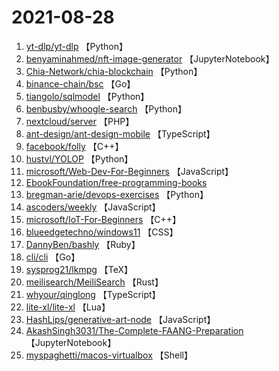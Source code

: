 # 2021-08-28

1. [yt-dlp/yt-dlp](https://github.com/yt-dlp/yt-dlp) 【Python】
2. [benyaminahmed/nft-image-generator](https://github.com/benyaminahmed/nft-image-generator) 【JupyterNotebook】
3. [Chia-Network/chia-blockchain](https://github.com/Chia-Network/chia-blockchain) 【Python】
4. [binance-chain/bsc](https://github.com/binance-chain/bsc) 【Go】
5. [tiangolo/sqlmodel](https://github.com/tiangolo/sqlmodel) 【Python】
6. [benbusby/whoogle-search](https://github.com/benbusby/whoogle-search) 【Python】
7. [nextcloud/server](https://github.com/nextcloud/server) 【PHP】
8. [ant-design/ant-design-mobile](https://github.com/ant-design/ant-design-mobile) 【TypeScript】
9. [facebook/folly](https://github.com/facebook/folly) 【C++】
10. [hustvl/YOLOP](https://github.com/hustvl/YOLOP) 【Python】
11. [microsoft/Web-Dev-For-Beginners](https://github.com/microsoft/Web-Dev-For-Beginners) 【JavaScript】
12. [EbookFoundation/free-programming-books](https://github.com/EbookFoundation/free-programming-books) 
13. [bregman-arie/devops-exercises](https://github.com/bregman-arie/devops-exercises) 【Python】
14. [ascoders/weekly](https://github.com/ascoders/weekly) 【JavaScript】
15. [microsoft/IoT-For-Beginners](https://github.com/microsoft/IoT-For-Beginners) 【C++】
16. [blueedgetechno/windows11](https://github.com/blueedgetechno/windows11) 【CSS】
17. [DannyBen/bashly](https://github.com/DannyBen/bashly) 【Ruby】
18. [cli/cli](https://github.com/cli/cli) 【Go】
19. [sysprog21/lkmpg](https://github.com/sysprog21/lkmpg) 【TeX】
20. [meilisearch/MeiliSearch](https://github.com/meilisearch/MeiliSearch) 【Rust】
21. [whyour/qinglong](https://github.com/whyour/qinglong) 【TypeScript】
22. [lite-xl/lite-xl](https://github.com/lite-xl/lite-xl) 【Lua】
23. [HashLips/generative-art-node](https://github.com/HashLips/generative-art-node) 【JavaScript】
24. [AkashSingh3031/The-Complete-FAANG-Preparation](https://github.com/AkashSingh3031/The-Complete-FAANG-Preparation) 【JupyterNotebook】
25. [myspaghetti/macos-virtualbox](https://github.com/myspaghetti/macos-virtualbox) 【Shell】
